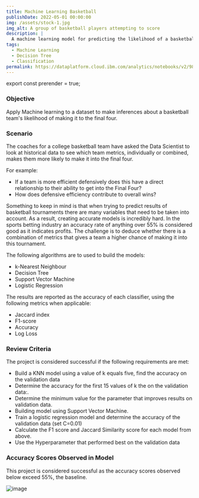 ```yaml
---
title: Machine Learning Basketball
publishDate: 2022-05-01 00:00:00
img: /assets/stock-1.jpg
img_alt: A group of basketball players attempting to score
description: |
  A machine learning model for predicting the likelihood of a basketball team making it to the final 4
tags:
  - Machine Learning
  - Decision Tree
  - Classification
permalink: https://dataplatform.cloud.ibm.com/analytics/notebooks/v2/98cc15ea-9aae-4589-8167-41d10ca95476/view?access_token=5f45ee82c2f6db1ea945e79bfd935e51e3c9eb0cff038bf204c07aef2c361a6c
---
```

export const prerender = true;

### Objective
Apply Machine learning to a dataset to make inferences about a basketball team's likelihood of making it to the final four.

### Scenario
The coaches for a college basketball team have asked the Data Scientist to look at historical data to see which team metrics, individually or combined, makes them more likely to make it into the final four. 

For example:
  - If a team is more efficient defensively does this have a direct relationship to their ability to get into the Final Four? 
  - How does defensive efficiency contribute to overall wins? 

Something to keep in mind is that when trying to predict results of basketball tournaments there are many variables that need to be taken into account. As a result, creating accurate models is incredibly hard. In the sports betting industry an accuracy rate of anything over 55% is considered good as it indicates profits. The challenge is to deduce whether there is a combination of metrics that gives a team a higher chance of making it into this tournament.

The following algorithms are to used to build the models:

- k-Nearest Neighbour
- Decision Tree
- Support Vector Machine
- Logistic Regression

The results are reported as the accuracy of each classifier, using the following metrics when applicable:
- Jaccard index
- F1-score
- Accuracy
- Log Loss

### Review Criteria
The project is considered successful if the following requirements are met:
  * Build a KNN model using a value of k equals five, find the accuracy on the validation data 
  * Determine the accuracy for the first 15 values of k the on the validation data:.
  * Determine the minimum value for the parameter that improves results on validation data.
  * Building model using Support Vector Machine. 
  * Train a logistic regression model and determine the accuracy of the validation data (set C=0.01) 
  * Calculate the F1 score and Jaccard Similarity score for each model from above.
  * Use the Hyperparameter that performed best on the validation data
  
### Accuracy Scores Observed in Model
This project is considered successful as the accuracy scores observed below exceed 55%, the baseline.

![image](https://user-images.githubusercontent.com/92489108/179370179-8b973fd9-9c98-4948-9e68-664aa65eb260.png)  

